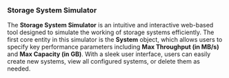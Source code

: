 ### Storage System Simulator

The **Storage System Simulator** is an intuitive and interactive web-based tool designed to simulate the working of storage systems efficiently. 
The first core entity in this simulator is the **System** object, which allows users to specify key performance parameters including 
**Max Throughput (in MB/s)** and **Max Capacity (in GB)**. 
With a sleek user interface, users can easily create new systems, view all configured systems, or delete them as needed. 


